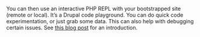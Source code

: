 You can then use an interactive PHP REPL with your bootstrapped site (remote or local). It’s a Drupal code playground. You can do quick code experimentation, or just grab some data. This can also help with debugging certain issues. See [this blog post](http://blog.damiankloip.net/2015/drush-php) for an introduction.
